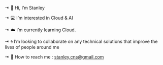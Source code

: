 ⇥ :raised_back_of_hand: Hi, I’m Stanley

⇥ :computer:	 I’m interested in Cloud & AI

⇥ :cloud: I’m currently learning Cloud.

⇥ :cyclone: I’m looking to collaborate on any technical solutions that improve the lives of people around me

⇥ :incoming_envelope: How to reach me : stanley.cns@gmail.com
